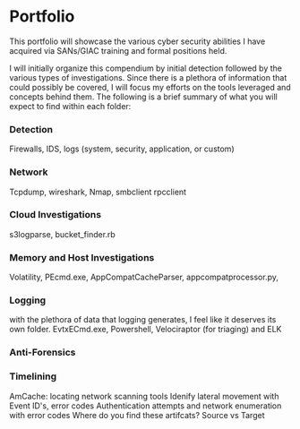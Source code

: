 # Portfolio
This portfolio will showcase the various cyber security abilities I have acquired via SANs/GIAC training and formal positions held.

I will initially organize this compendium by initial detection followed by the various types of investigations. Since there is a plethora of information that could possibly be covered, I will focus my efforts on the tools leveraged and concepts behind them. The following is a brief summary of what you will expect to find within each folder:

### Detection
Firewalls, IDS, logs (system, security, application, or custom)

### Network
Tcpdump, wireshark, Nmap, smbclient rpcclient

### Cloud Investigations
s3logparse, bucket_finder.rb

### Memory and Host Investigations
Volatility, PEcmd.exe, AppCompatCacheParser, appcompatprocessor.py,

### Logging
with the plethora of data that logging generates, I feel like it deserves its own folder. 
EvtxECmd.exe, Powershell, Velociraptor (for triaging) and ELK

### Anti-Forensics

### Timelining






AmCache: locating network scanning tools
Idenify lateral movement with Event ID's, error codes
  Authentication attempts and network enumeration with error codes
Where do you find these artifcats? Source vs Target
